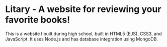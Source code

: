 # Litary - A website for reviewing your favorite books!

This is a website I built during high school, built in HTML5 (EJS), CSS3, and JavaScript. It uses Node.js and has database integration using MongoDB.
